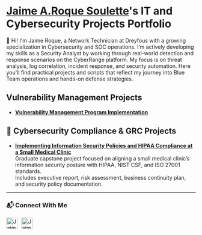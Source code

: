 # <a href="https://www.linkedin.com/in/joshmadakor/">Jaime A.Roque Soulette</a>'s IT and Cybersecurity Projects Portfolio 

👋 Hi! I'm Jaime Roque, a Network Technician at Dreyfous with a growing specialization in Cybersecurity and SOC operations. I’m actively developing my skills as a Security Analyst by working through real-world detection and response scenarios on the CyberRange platform. My focus is on threat analysis, log correlation, incident response, and security automation. Here you'll find practical projects and scripts that reflect my journey into Blue Team operations and hands-on defense strategies.


##  Vulnerability Management Projects

- **[Vulnerability Management Program Implementation](https://github.com/jars25/vmp/tree/main)**

## 🏥 Cybersecurity Compliance & GRC Projects

- **[Implementing Information Security Policies and HIPAA Compliance at a Small Medical Clinic](https://github.com/jars25/NSU-Cybersecurity-HIPAA-Compliance-Project/tree/main)**  
  Graduate capstone project focused on aligning a small medical clinic’s information security posture with HIPAA, NIST CSF, and ISO 27001 standards.  
  Includes executive report, risk assessment, business continuity plan, and security policy documentation.




<hr/>

### 📬 Connect With Me

<p align="left">
  <a href="https://www.linkedin.com/in/jars1997" target="_blank">
    <img align="left" alt="Jaime Roque | LinkedIn" width="30px" style="margin-right: 10px;" src="https://cdn.jsdelivr.net/npm/simple-icons@v3/icons/linkedin.svg" />
  </a>
  <a href="https://github.com/jars25" target="_blank">
    <img align="left" alt="Jaime Roque | GitHub" width="30px" style="margin-right: 10px;" src="https://cdn.jsdelivr.net/npm/simple-icons@v3/icons/github.svg" />
  </a>
</p>

<br />


